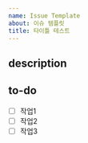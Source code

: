 ```yaml
---
name: Issue Template
about: 이슈 템플릿
title: 타이틀 테스트
---
```


## description
>

## to-do
- [ ] 작업1
- [ ] 작업2
- [ ] 작업3